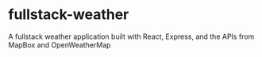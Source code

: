 # fullstack-weather
A fullstack weather application built with React, Express, and the APIs from MapBox and OpenWeatherMap
